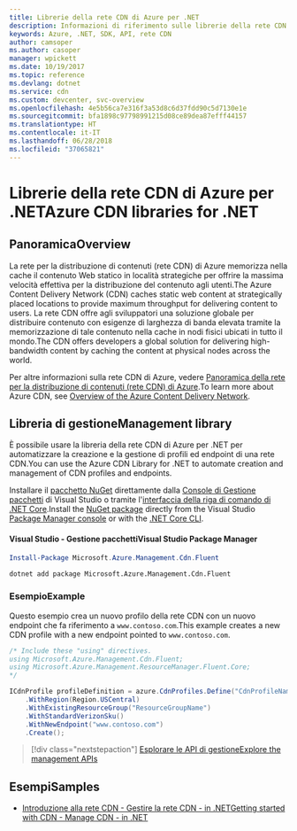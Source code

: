 ```yaml
---
title: Librerie della rete CDN di Azure per .NET
description: Informazioni di riferimento sulle librerie della rete CDN di Azure per .NET
keywords: Azure, .NET, SDK, API, rete CDN
author: camsoper
ms.author: casoper
manager: wpickett
ms.date: 10/19/2017
ms.topic: reference
ms.devlang: dotnet
ms.service: cdn
ms.custom: devcenter, svc-overview
ms.openlocfilehash: 4e5b56ca7e316f3a53d8c6d37fdd90c5d7130e1e
ms.sourcegitcommit: bfa1898c97798991215d08ce89dea87efff44157
ms.translationtype: HT
ms.contentlocale: it-IT
ms.lasthandoff: 06/28/2018
ms.locfileid: "37065821"
---
```

# <a name="azure-cdn-libraries-for-net"></a><span data-ttu-id="726f6-104">Librerie della rete CDN di Azure per .NET</span><span class="sxs-lookup"><span data-stu-id="726f6-104">Azure CDN libraries for .NET</span></span>

## <a name="overview"></a><span data-ttu-id="726f6-105">Panoramica</span><span class="sxs-lookup"><span data-stu-id="726f6-105">Overview</span></span>

<span data-ttu-id="726f6-106">La rete per la distribuzione di contenuti (rete CDN) di Azure memorizza nella cache il contenuto Web statico in località strategiche per offrire la massima velocità effettiva per la distribuzione del contenuto agli utenti.</span><span class="sxs-lookup"><span data-stu-id="726f6-106">The Azure Content Delivery Network (CDN) caches static web content at strategically placed locations to provide maximum throughput for delivering content to users.</span></span> <span data-ttu-id="726f6-107">La rete CDN offre agli sviluppatori una soluzione globale per distribuire contenuto con esigenze di larghezza di banda elevata tramite la memorizzazione di tale contenuto nella cache in nodi fisici ubicati in tutto il mondo.</span><span class="sxs-lookup"><span data-stu-id="726f6-107">The CDN offers developers a global solution for delivering high-bandwidth content by caching the content at physical nodes across the world.</span></span>

<span data-ttu-id="726f6-108">Per altre informazioni sulla rete CDN di Azure, vedere [Panoramica della rete per la distribuzione di contenuti (rete CDN) di Azure](https://docs.microsoft.com/azure/cdn/cdn-overview).</span><span class="sxs-lookup"><span data-stu-id="726f6-108">To learn more about Azure CDN, see [Overview of the Azure Content Delivery Network](https://docs.microsoft.com/azure/cdn/cdn-overview).</span></span>


## <a name="management-library"></a><span data-ttu-id="726f6-109">Libreria di gestione</span><span class="sxs-lookup"><span data-stu-id="726f6-109">Management library</span></span>

<span data-ttu-id="726f6-110">È possibile usare la libreria della rete CDN di Azure per .NET per automatizzare la creazione e la gestione di profili ed endpoint di una rete CDN.</span><span class="sxs-lookup"><span data-stu-id="726f6-110">You can use the Azure CDN Library for .NET to automate creation and management of CDN profiles and endpoints.</span></span> 

<span data-ttu-id="726f6-111">Installare il [pacchetto NuGet](https://www.nuget.org/packages/Microsoft.Azure.Management.Cdn.Fluent) direttamente dalla [Console di Gestione pacchetti][PackageManager] di Visual Studio o tramite l'[interfaccia della riga di comando di .NET Core][DotNetCLI].</span><span class="sxs-lookup"><span data-stu-id="726f6-111">Install the [NuGet package](https://www.nuget.org/packages/Microsoft.Azure.Management.Cdn.Fluent) directly from the Visual Studio [Package Manager console][PackageManager] or with the [.NET Core CLI][DotNetCLI].</span></span>

#### <a name="visual-studio-package-manager"></a><span data-ttu-id="726f6-112">Visual Studio - Gestione pacchetti</span><span class="sxs-lookup"><span data-stu-id="726f6-112">Visual Studio Package Manager</span></span>

```powershell
Install-Package Microsoft.Azure.Management.Cdn.Fluent
```

```bash
dotnet add package Microsoft.Azure.Management.Cdn.Fluent
```

### <a name="example"></a><span data-ttu-id="726f6-113">Esempio</span><span class="sxs-lookup"><span data-stu-id="726f6-113">Example</span></span>

<span data-ttu-id="726f6-114">Questo esempio crea un nuovo profilo della rete CDN con un nuovo endpoint che fa riferimento a `www.contoso.com`.</span><span class="sxs-lookup"><span data-stu-id="726f6-114">This example creates a new CDN profile with a new endpoint pointed to `www.contoso.com`.</span></span>

```csharp
/* Include these "using" directives.
using Microsoft.Azure.Management.Cdn.Fluent;
using Microsoft.Azure.Management.ResourceManager.Fluent.Core;
*/

ICdnProfile profileDefinition = azure.CdnProfiles.Define("CdnProfileName")
    .WithRegion(Region.USCentral)
    .WithExistingResourceGroup("ResourceGroupName")
    .WithStandardVerizonSku()
    .WithNewEndpoint("www.contoso.com")
    .Create();

```

> [!div class="nextstepaction"]
> [<span data-ttu-id="726f6-115">Esplorare le API di gestione</span><span class="sxs-lookup"><span data-stu-id="726f6-115">Explore the management APIs</span></span>](/dotnet/api/overview/azure/cdn/management)


## <a name="samples"></a><span data-ttu-id="726f6-116">Esempi</span><span class="sxs-lookup"><span data-stu-id="726f6-116">Samples</span></span>

* [<span data-ttu-id="726f6-117">Introduzione alla rete CDN - Gestire la rete CDN - in .NET</span><span class="sxs-lookup"><span data-stu-id="726f6-117">Getting started with CDN - Manage CDN - in .NET</span></span>](https://github.com/Azure-Samples/cdn-dotnet-manage-cdn)

[PackageManager]: https://docs.microsoft.com/nuget/tools/package-manager-console
[DotNetCLI]: https://docs.microsoft.com/dotnet/core/tools/dotnet-add-package
